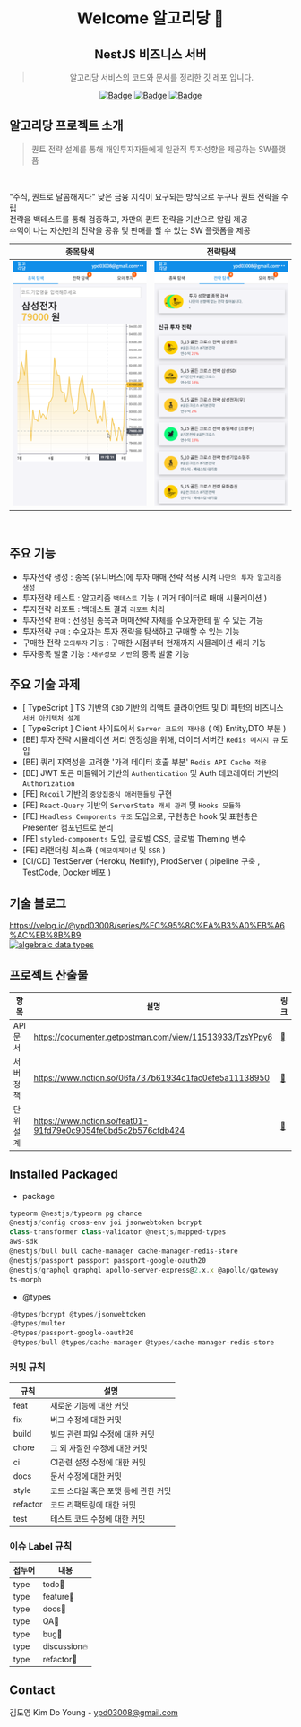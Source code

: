 <div align="center">


# Welcome 알고리당 👏  

## NestJS 비즈니스 서버 

<!-- ![IMG](https://algoridang.s3.ap-northeast-2.amazonaws.com/common/1627272503198d_thumb04.png) -->

> 알고리당 서비스의 코드와 문서를 정리한 깃 레포 입니다.     

[![Badge](https://img.shields.io/badge/Nestjs-SERVER-F3BC2F?style=for-the-badge&logo=nestjs&logoColor=red)](#)
[![Badge](https://img.shields.io/badge/redis-Cache-DC382D?style=for-the-badge&logo=redis&logoColor=red)](#)
[![Badge](https://img.shields.io/badge/PostgreSQL-DB-4169E1?style=for-the-badge&logo=PostgreSQL&logoColor=red)](#)

</div>


<!-- ABOUT THE PROJECT -->
## 알고리당 프로젝트 소개

> 퀀트 전략 설계를 통해 개인투자자들에게 일관적 투자성향을 제공하는 SW플랫폼  
  
<br/>

"주식, 퀀트로 달콤해지다"
낮은 금융 지식이 요구되는 방식으로 누구나 퀀트 전략을 수립   
전략을 백테스트를 통해 검증하고, 자만의 퀀트 전략을 기반으로 알림 제공    
수익이 나는 자신만의 전략을 공유 및 판매를 할 수 있는 SW 플랫폼을 제공     

|종목탐색|전략탐색|
|---|---|
|<img src="./docs/img/demo-1.gif"> |  <img src="./docs/img/demo-2.gif">|  
<br/>

## 주요 기능

- 투자전략 생성 : 종목 (유니버스)에 투자 매매 전략 적용 시켜 `나만의 투자 알고리즘 생성`  
- 투자전략 테스트 : 알고리즘 `백테스트` 기능 ( 과거 데이터로 매매 시뮬레이션 )  
- 투자전략 리포트 : 백테스트 결과 `리포트` 처리  
- 투자전략 `판매` : 선정된 종목과 매매전략 자체를 수요자한테 팔 수 있는 기능  
- 투자전략 `구매` : 수요자는 투자 전략을 탐색하고 구매할 수 있는 기능  
- 구매한 전략 `모의투자` 기능 : 구매한 시점부터 현재까지 시뮬레이션 배치 기능  
- 투자종목 발굴 기능 : `재무정보 기반`의 종목 발굴 기능  


## 주요 기술 과제

- [ TypeScript ] TS 기반의 `CBD` 기반의 리액트 클라이언트 및 DI 패턴의 비즈니스 `서버 아키텍처 설계`  
- [ TypeScript ] Client 사이드에서 `Server 코드의 재사용` ( 예) Entity,DTO 부분 )  
- [BE] 투자 전략 시뮬레이션 처리 안정성을 위해,  데이터 서버간 `Redis 메시지 큐` 도입  
- [BE] 쿼리 지역성을 고려한 '가격 데이터 호출 부분' `Redis API Cache 적용`  
- [BE] JWT 토큰 미들웨어 기반의 `Authentication` 및 Auth 데코레이터 기반의 `Authorization`   
- [FE] `Recoil` 기반의 `중앙집중식 애러핸들링` 구현    
- [FE] `React-Query` 기반의 `ServerState 캐시 관리` 및 `Hooks 모듈화`  
- [FE] `Headless Components 구조` 도입으로, 구현층은 hook 및 표현층은 Presenter 컴포넌트로 분리 
- [FE] `styled-components` 도입, 글로벌 CSS, 글로벌 Theming 변수  
- [FE] 리랜더링 최소화 ( `메모이제이션` 및 `SSR` )   
- [CI/CD] TestServer (Heroku, Netlify), ProdServer ( pipeline 구축 , TestCode, Docker 베포 ) 

## 기술 블로그

https://velog.io/@ypd03008/series/%EC%95%8C%EA%B3%A0%EB%A6%AC%EB%8B%B9  
[![algebraic data types](https://img.shields.io/badge/BLOG%20POST%20LINK-663399?style=flat-square&logo=blog&logoColor=white)](https://velog.io/@ypd03008/series/%EC%95%8C%EA%B3%A0%EB%A6%AC%EB%8B%B9)                 



## 프로젝트 산출물

|항목|설명|링크|
|--|--|--|
|API 문서| https://documenter.getpostman.com/view/11513933/TzsYPpy6 |[:link:](https://documenter.getpostman.com/view/11513933/TzsYPpy6)|  
|서버 정책| https://www.notion.so/06fa737b61934c1fac0efe5a11138950 |[:link:](https://www.notion.so/06fa737b61934c1fac0efe5a11138950)|
|단위 설계| https://www.notion.so/feat01-91fd79e0c9054fe0bd5c2b576cfdb424 |[:link:](https://www.notion.so/feat01-91fd79e0c9054fe0bd5c2b576cfdb424)


<!-- |awefawef|[![NestBadge](https://img.shields.io/badge/BLOG%20POST%20LINK-hello-F3BC2F?style=flat-squre&logo=nestjs&logoColor=red)](https://naver.com)|6|

 
  [![algebraic data types](https://img.shields.io/badge/CODE%20LINK-white?style=flat-square&logo=typescript)](#)    
  
  [![algebraic data types](https://img.shields.io/badge/BLOG%20POST%20LINK-663399?style=flat-square&logo=gatsby&logoColor=white)](#)    -->


<!-- GETTING STARTED -->

<!-- Prerequisites -->

<!-- Installation -->

<!-- USAGE EXAMPLES -->

<!-- ROADMAP -->

<!-- LICENSE -->
<!-- ## License -->
<!-- Distributed under the MIT License. See `LICENSE` for more information. -->




## Installed Packaged  

- package  
```ts
typeorm @nestjs/typeorm pg chance 
@nestjs/config cross-env joi jsonwebtoken bcrypt
class-transformer class-validator @nestjs/mapped-types
aws-sdk 
@nestjs/bull bull cache-manager cache-manager-redis-store
@nestjs/passport passport passport-google-oauth20
@nestjs/graphql graphql apollo-server-express@2.x.x @apollo/gateway
ts-morph
```
- @types  

```ts
-@types/bcrypt @types/jsonwebtoken 
-@types/multer 
-@types/passport-google-oauth20 
-@types/bull @types/cache-manager @types/cache-manager-redis-store
```

### 커밋 규칙   
|규칙|설명|
|---|---|
|feat     | 새로운 기능에 대한 커밋          |
|fix      | 버그 수정에 대한 커밋            |
|build    | 빌드 관련 파일 수정에 대한 커밋           |
|chore    | 그 외 자잘한 수정에 대한 커밋          |
|ci       | CI관련 설정 수정에 대한 커밋           |
|docs     | 문서 수정에 대한 커밋            |
|style    | 코드 스타일 혹은 포맷 등에 관한 커밋            |
|refactor | 코드 리팩토링에 대한 커밋           |
|test     | 테스트 코드 수정에 대한 커밋           |

### 이슈 Label 규칙   
|접두어|내용|
|---|---|
|type | todo💚|
|type | feature🎉|
|type | docs📄|
|type | QA🍶|
|type | bug🐞|
|type | discussion🔥|
|type | refactor🧬|


## Contact

김도영 Kim Do Young - ypd03008@gmail.com
